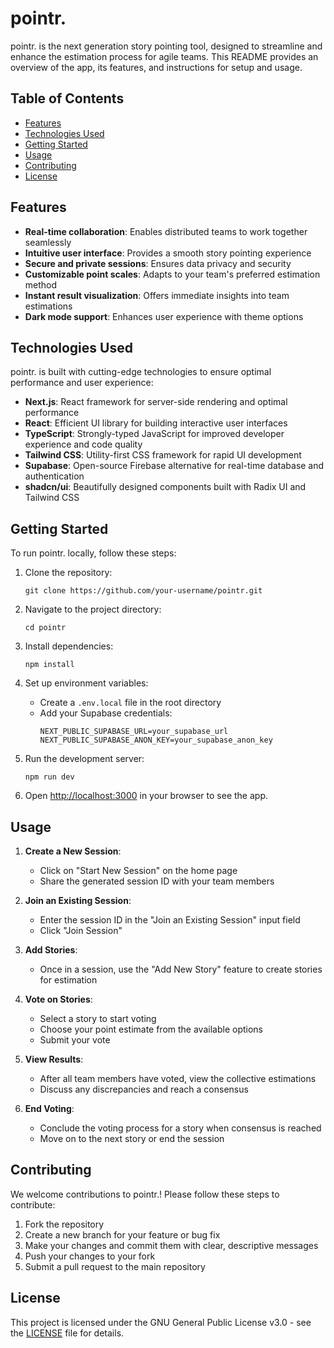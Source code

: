 # pointr.

pointr. is the next generation story pointing tool, designed to streamline and enhance the estimation process for agile teams. This README provides an overview of the app, its features, and instructions for setup and usage.

## Table of Contents

- [Features](#features)
- [Technologies Used](#technologies-used)
- [Getting Started](#getting-started)
- [Usage](#usage)
- [Contributing](#contributing)
- [License](#license)

## Features

- **Real-time collaboration**: Enables distributed teams to work together seamlessly
- **Intuitive user interface**: Provides a smooth story pointing experience
- **Secure and private sessions**: Ensures data privacy and security
- **Customizable point scales**: Adapts to your team's preferred estimation method
- **Instant result visualization**: Offers immediate insights into team estimations
- **Dark mode support**: Enhances user experience with theme options

## Technologies Used

pointr. is built with cutting-edge technologies to ensure optimal performance and user experience:

- **Next.js**: React framework for server-side rendering and optimal performance
- **React**: Efficient UI library for building interactive user interfaces
- **TypeScript**: Strongly-typed JavaScript for improved developer experience and code quality
- **Tailwind CSS**: Utility-first CSS framework for rapid UI development
- **Supabase**: Open-source Firebase alternative for real-time database and authentication
- **shadcn/ui**: Beautifully designed components built with Radix UI and Tailwind CSS

## Getting Started

To run pointr. locally, follow these steps:

1. Clone the repository:
   ```
   git clone https://github.com/your-username/pointr.git
   ```

2. Navigate to the project directory:
   ```
   cd pointr
   ```

3. Install dependencies:
   ```
   npm install
   ```

4. Set up environment variables:
   - Create a `.env.local` file in the root directory
   - Add your Supabase credentials:
     ```
     NEXT_PUBLIC_SUPABASE_URL=your_supabase_url
     NEXT_PUBLIC_SUPABASE_ANON_KEY=your_supabase_anon_key
     ```

5. Run the development server:
   ```
   npm run dev
   ```

6. Open [http://localhost:3000](http://localhost:3000) in your browser to see the app.

## Usage

1. **Create a New Session**:
   - Click on "Start New Session" on the home page
   - Share the generated session ID with your team members

2. **Join an Existing Session**:
   - Enter the session ID in the "Join an Existing Session" input field
   - Click "Join Session"

3. **Add Stories**:
   - Once in a session, use the "Add New Story" feature to create stories for estimation

4. **Vote on Stories**:
   - Select a story to start voting
   - Choose your point estimate from the available options
   - Submit your vote

5. **View Results**:
   - After all team members have voted, view the collective estimations
   - Discuss any discrepancies and reach a consensus

6. **End Voting**:
   - Conclude the voting process for a story when consensus is reached
   - Move on to the next story or end the session

## Contributing

We welcome contributions to pointr.! Please follow these steps to contribute:

1. Fork the repository
2. Create a new branch for your feature or bug fix
3. Make your changes and commit them with clear, descriptive messages
4. Push your changes to your fork
5. Submit a pull request to the main repository

## License

This project is licensed under the GNU General Public License v3.0 - see the [LICENSE](LICENSE) file for details.
```